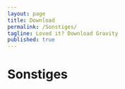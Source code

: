 ```yaml
---
layout: page
title: Download
permalink: /Sonstiges/
tagline: Loved it? Download Gravity
published: true
---
```

# Sonstiges